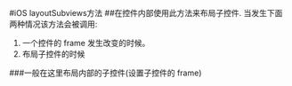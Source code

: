#iOS layoutSubviews方法
##在控件内部使用此方法来布局子控件.
当发生下面两种情况该方法会被调用: 
  
1. 一个控件的 frame 发生改变的时候。 
2. 布局子控件的时候 

###一般在这里布局内部的子控件(设置子控件的 frame)